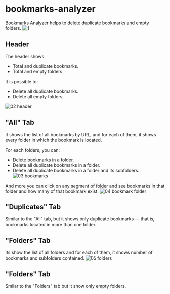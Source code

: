 # bookmarks-analyzer
Bookmarks Analyzer helps to delete duplicate bookmarks and empty folders.
![1](https://github.com/user-attachments/assets/49952b54-5b06-4c5c-aa39-006b60370240)

## Header
The header shows:
* Total and duplicate bookmarks.
* Total and empty folders.

It is possible to:
* Delete all duplicate bookmarks.
* Delete all empty folders.

![02 header](https://github.com/user-attachments/assets/04a69da5-9b32-45c4-9291-2d114d3f727e)

## "All" Tab
It shows the list of all bookmarks by URL, and for each of them, it shows every folder in which the bookmark is located.

For each folders, you can:
* Delete bookmarks in a folder.
* Delete all duplicate bookmarks in a folder.
* Delete all duplicate bookmarks in a folder and its subfolders.
![03 bookmarks](https://github.com/user-attachments/assets/20b43027-e877-45f4-a1d2-41e1aba45799)

And more you can click on any segment of folder and see bookmarks in that folder and how many of that bookmark exist.
![04 bookmark folder](https://github.com/user-attachments/assets/492551f3-7c4b-4522-bd0c-4b438092a3f6)

## "Duplicates" Tab
Similar to the "All" tab, but it shows only duplicate bookmarks — that is, bookmarks located in more than one folder.

## "Folders" Tab
Its show the list of all folders and for each of them, it shows number of bookmarks and subfolders contained.
![05 folders](https://github.com/user-attachments/assets/c3b6c561-dac7-4876-a703-eaf6fb5c8f77)

## "Folders" Tab
Smilar to the "Folders" tab but it show only empty folders.


